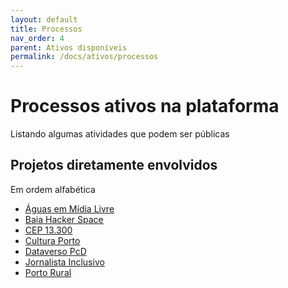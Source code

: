 ```yaml
---
layout: default
title: Processos
nav_order: 4
parent: Ativos disponíveis
permalink: /docs/ativos/processos
---
```


# Processos ativos na plataforma
Listando algumas atividades que podem ser públicas

## Projetos diretamente envolvidos
Em ordem alfabética


- <a href="https://aguas.ml" target="_blank">Águas em Mídia Livre</a>
- <a href="https://baiahacker.space" target="_blank">Baia Hacker Space</a>
- <a href="https://13300.org" target="_blank">CEP 13.300</a>
- <a href="https://culturaporto.org.br/carta-de-porto-feliz/" target="_blank">Cultura Porto</a>
- <a href="https://pcd.dataverso.org" target="_blank">Dataverso PcD</a>
- <a href="https://jornalistainclusivo.com" target="_blank">Jornalista Inclusivo</a>
- <a href="https://portorural.com.br" target="_blank">Porto Rural</a>

